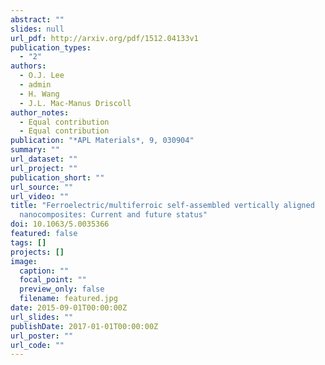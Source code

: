 ```yaml
---
abstract: ""
slides: null
url_pdf: http://arxiv.org/pdf/1512.04133v1
publication_types:
  - "2"
authors:
  - O.J. Lee
  - admin
  - H. Wang
  - J.L. Mac-Manus Driscoll
author_notes:
  - Equal contribution
  - Equal contribution
publication: "*APL Materials*, 9, 030904"
summary: ""
url_dataset: ""
url_project: ""
publication_short: ""
url_source: ""
url_video: ""
title: "Ferroelectric/multiferroic self-assembled vertically aligned
  nanocomposites: Current and future status"
doi: 10.1063/5.0035366
featured: false
tags: []
projects: []
image:
  caption: ""
  focal_point: ""
  preview_only: false
  filename: featured.jpg
date: 2015-09-01T00:00:00Z
url_slides: ""
publishDate: 2017-01-01T00:00:00Z
url_poster: ""
url_code: ""
---
```

